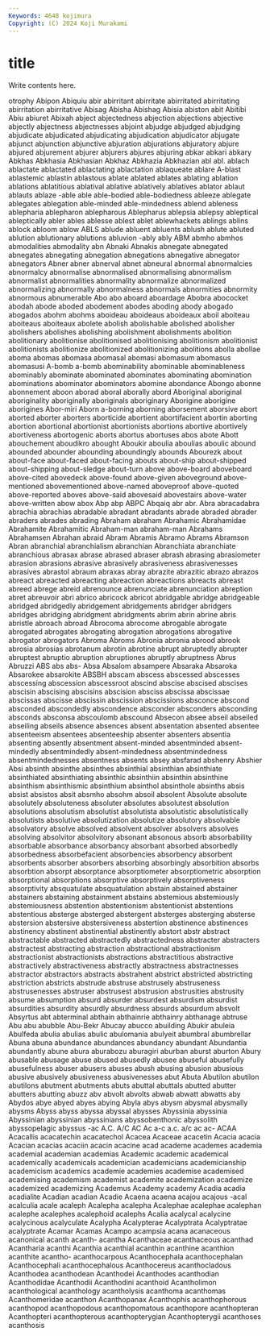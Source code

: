 ```yaml
---
Keywords: 4648 kojimura
Copyright: (C) 2024 Koji Murakami
---
```


# title

Write contents here.



otrophy Abipon Abiquiu abir abirritant abirritate
abirritated abirritating abirritation abirritative Abisag Abisha Abishag Abisia abiston abit
Abitibi Abiu abiuret Abixah abject abjectedness abjection abjections abjective abjectly
abjectness abjectnesses abjoint abjudge abjudged abjudging abjudicate abjudicated abjudicating abjudication
abjudicator abjugate abjunct abjunction abjunctive abjuration abjurations abjuratory abjure abjured
abjurement abjurer abjurers abjures abjuring abkar abkari abkary Abkhas Abkhasia
Abkhasian Abkhaz Abkhazia Abkhazian abl abl. ablach ablactate ablactated ablactating
ablactation ablaqueate ablare A-blast ablastemic ablastin ablastous ablate ablated ablates
ablating ablation ablations ablatitious ablatival ablative ablatively ablatives ablator ablaut
ablauts ablaze -able able able-bodied able-bodiedness ableeze ablegate ablegates ablegation
able-minded able-mindedness ablend ableness ablepharia ablepharon ablepharous Ablepharus ablepsia ablepsy
ableptical ableptically abler ables ablesse ablest ablet ablewhackets ablings ablins
ablock abloom ablow ABLS ablude abluent abluents ablush ablute abluted
ablution ablutionary ablutions abluvion -ably ably ABM abmho abmhos abmodalities
abmodality abn Abnaki Abnakis abnegate abnegated abnegates abnegating abnegation abnegations
abnegative abnegator abnegators Abner abner abnerval abnet abneural abnormal abnormalcies
abnormalcy abnormalise abnormalised abnormalising abnormalism abnormalist abnormalities abnormality abnormalize abnormalized
abnormalizing abnormally abnormalness abnormals abnormities abnormity abnormous abnumerable Abo abo
aboard aboardage Abobra abococket abodah abode aboded abodement abodes aboding
abody abogado abogados abohm abohms aboideau aboideaus aboideaux aboil aboiteau
aboiteaus aboiteaux abolete abolish abolishable abolished abolisher abolishers abolishes abolishing
abolishment abolishments abolition abolitionary abolitionise abolitionised abolitionising abolitionism abolitionist abolitionists
abolitionize abolitionized abolitionizing abolitions abolla abollae aboma abomas abomasa abomasal
abomasi abomasum abomasus abomasusi A-bomb a-bomb abominability abominable abominableness abominably
abominate abominated abominates abominating abomination abominations abominator abominators abomine abondance
Abongo abonne abonnement aboon aborad aboral aborally abord Aboriginal aboriginal
aboriginality aboriginally aboriginals aboriginary Aborigine aborigine aborigines Abor-miri Aborn a-borning
aborning aborsement aborsive abort aborted aborter aborters aborticide abortient abortifacient
abortin aborting abortion abortional abortionist abortionists abortions abortive abortively abortiveness
abortogenic aborts abortus abortuses abos abote Abott abouchement aboudikro abought
Aboukir aboulia aboulias aboulic abound abounded abounder abounding aboundingly abounds
Abourezk about about-face about-faced about-facing abouts about-ship about-shipped about-shipping about-sledge
about-turn above above-board aboveboard above-cited abovedeck above-found above-given aboveground above-mentioned
abovementioned above-named aboveproof above-quoted above-reported aboves above-said abovesaid abovestairs above-water
above-written abow abox Abp abp ABPC Abqaiq abr abr. Abra
abracadabra abrachia abrachias abradable abradant abradants abrade abraded abrader abraders
abrades abrading Abraham abraham Abrahamic Abrahamidae Abrahamite Abrahamitic Abraham-man abraham-man
Abrahams Abrahamsen Abrahan abraid Abram Abramis Abramo Abrams Abramson Abran
abranchial abranchialism abranchian Abranchiata abranchiate abranchious abrasax abrase abrased abraser
abrash abrasing abrasiometer abrasion abrasions abrasive abrasively abrasiveness abrasivenesses abrasives
abrastol abraum abraxas abray abrazite abrazitic abrazo abrazos abreact abreacted
abreacting abreaction abreactions abreacts abreast abreed abrege abreid abrenounce abrenunciate
abrenunciation abreption abret abreuvoir abri abrico abricock abricot abridgable abridge
abridgeable abridged abridgedly abridgement abridgements abridger abridgers abridges abridging abridgment
abridgments abrim abrin abrine abris abristle abroach abroad Abrocoma abrocome
abrogable abrogate abrogated abrogates abrogating abrogation abrogations abrogative abrogator abrogators
Abroma Abroms Abronia abronia abrood abrook abrosia abrosias abrotanum abrotin
abrotine abrupt abruptedly abrupter abruptest abruptio abruption abruptiones abruptly abruptness
Abrus Abruzzi ABS abs abs- Absa Absalom absampere Absaraka Absaroka
Absarokee absarokite ABSBH abscam abscess abscessed abscesses abscessing abscession abscessroot
abscind abscise abscised abscises abscisin abscising abscisins abscision absciss abscissa
abscissae abscissas abscisse abscissin abscission abscissions absconce abscond absconded abscondedly
abscondence absconder absconders absconding absconds absconsa abscoulomb abscound Absecon absee
abseil abseiled abseiling abseils absence absences absent absentation absented absentee
absenteeism absentees absenteeship absenter absenters absentia absenting absently absentment absent-minded
absentminded absent-mindedly absentmindedly absent-mindedness absentmindedness absentmindednesses absentness absents absey absfarad
abshenry Abshier Absi absinth absinthe absinthes absinthial absinthian absinthiate absinthiated
absinthiating absinthic absinthiin absinthin absinthine absinthism absinthismic absinthium absinthol absinthole
absinths absis absist absistos absit absmho absohm absoil absolent Absolute
absolute absolutely absoluteness absoluter absolutes absolutest absolution absolutions absolutism absolutist
absolutista absolutistic absolutistically absolutists absolutive absolutization absolutize absolutory absolvable absolvatory
absolve absolved absolvent absolver absolvers absolves absolving absolvitor absolvitory absonant
absonous absorb absorbability absorbable absorbance absorbancy absorbant absorbed absorbedly absorbedness
absorbefacient absorbencies absorbency absorbent absorbents absorber absorbers absorbing absorbingly absorbition
absorbs absorbtion absorpt absorptance absorptiometer absorptiometric absorption absorptional absorptions absorptive
absorptively absorptiveness absorptivity absquatulate absquatulation abstain abstained abstainer abstainers abstaining
abstainment abstains abstemious abstemiously abstemiousness abstention abstentionism abstentionist abstentions abstentious
absterge absterged abstergent absterges absterging absterse abstersion abstersive abstersiveness abstertion
abstinence abstinences abstinency abstinent abstinential abstinently abstort abstr abstract abstractable
abstracted abstractedly abstractedness abstracter abstracters abstractest abstracting abstraction abstractional abstractionism
abstractionist abstractionists abstractions abstractitious abstractive abstractively abstractiveness abstractly abstractness abstractnesses
abstractor abstractors abstracts abstrahent abstrict abstricted abstricting abstriction abstricts abstrude
abstruse abstrusely abstruseness abstrusenesses abstruser abstrusest abstrusion abstrusities abstrusity absume
absumption absurd absurder absurdest absurdism absurdist absurdities absurdity absurdly absurdness
absurds absurdum absvolt Absyrtus abt abterminal abthain abthainrie abthainry abthanage
abtruse Abu abu abubble Abu-Bekr Abucay abucco abuilding Abukir abuleia
Abulfeda abulia abulias abulic abulomania abulyeit abumbral abumbrellar Abuna abuna
abundance abundances abundancy abundant Abundantia abundantly abune abura aburabozu aburagiri
aburban aburst aburton Abury abusable abusage abuse abused abusedly abusee
abuseful abusefully abusefulness abuser abusers abuses abush abusing abusion abusious
abusive abusively abusiveness abusivenesses abut Abuta Abutilon abutilon abutilons abutment
abutments abuts abuttal abuttals abutted abutter abutters abutting abuzz abv
abvolt abvolts abwab abwatt abwatts aby Abydos abye abyed abyes
abying Abyla abys abysm abysmal abysmally abysms Abyss abyss abyssa
abyssal abysses Abyssinia abyssinia Abyssinian abyssinian abyssinians abyssobenthonic abyssolith abyssopelagic
abyssus -ac A.C. A/C AC Ac a-c a.c. a/c ac
ac- ACAA Acacallis acacatechin acacatechol Acacea Acaceae acacetin Acacia acacia
Acacian acacias acaciin acacin acacine acad academe academes academia academial
academian academias Academic academic academical academically academicals academician academicians academicianship
academicism academics academie academies academise academised academising academism academist academite
academization academize academized academizing Academus Academy academy Acadia acadia acadialite
Acadian acadian Acadie Acaena acaena acajou acajous -acal acalculia acale
acaleph Acalepha acalepha Acalephae acalephae acalephan acalephe acalephes acalephoid acalephs
Acalia acalycal acalycine acalycinous acalyculate Acalypha Acalypterae Acalyptrata Acalyptratae acalyptrate
Acamar Acamas Acampo acampsia acana acanaceous acanonical acanth acanth- acantha
Acanthaceae acanthaceous acanthad Acantharia acanthi Acanthia acanthial acanthin acanthine acanthion
acanthite acantho- acanthocarpous Acanthocephala acanthocephalan Acanthocephali acanthocephalous Acanthocereus acanthocladous Acanthodea
acanthodean Acanthodei Acanthodes acanthodian Acanthodidae Acanthodii Acanthodini acanthoid Acantholimon acanthological
acanthology acantholysis acanthoma acanthomas Acanthomeridae acanthon Acanthopanax Acanthophis acanthophorous acanthopod
acanthopodous acanthopomatous acanthopore acanthopteran Acanthopteri acanthopterous acanthopterygian Acanthopterygii acanthoses acanthosis
